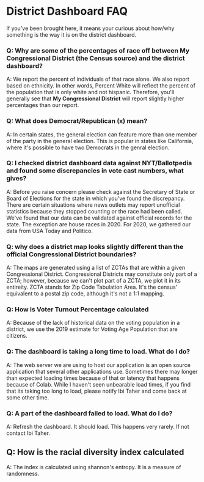 # District Dashboard FAQ

If you've been brought here, it means your curious about how/why something is the way it is on the district dashboard.

### Q: Why are some of the percentages of race off between **My Congressional District** (the Census source) and the district dashboard?

A: We report the percent of individuals of that race alone. We also report based on ethnicity. In other words, Percent White will reflect the percent of the population that is only white and not hispanic. Therefore, you'll generally see that **My Congressional District** will report slightly higher percentages than our report.

### Q: What does Democrat/Republican (x) mean?

A: In certain states, the general election can feature more than one member of the party in the general election. This is popular in states like California, where it's possible to have two Democrats in the genral election.

### Q: I checked district dashboard data against NYT/Ballotpedia and found some discrepancies in vote cast numbers, what gives?

A: Before you raise concern please check against the Secretary of State or Board of Elections for the state in which you've found the discrepancy. There are certain situations where news outlets may report unofficial statistics because they stopped counting or the race had been called. We've found that our data can be validated against official records for the state. The exception are house races in 2020. For 2020, we gathered our data from USA Today and Politico.

### Q: why does a district map looks slightly different than the official Congressional District boundaries?

A: The maps are generated using a list of ZCTAs that are within a given Congressional District. Congressional Districts may constitute only part of a ZCTA; however, because we can't plot part of a ZCTA, we plot it in its entireity. ZCTA stands for Zip Code Tabulation Area. It's the census' equivalent to a postal zip code, although it's not a 1:1 mapping.

### Q: How is Voter Turnout Percentage calculated

A: Because of the lack of historical data on the voting population in a district, we use the 2019 estimate for Voting Age Population that are citizens.

### Q: The dashboard is taking a long time to load. What do I do?

A: The web server we are using to host our application is an open source application that several other applications use. Sometimes there may longer than expected loading times because of that or latency that happens because of Colab. While I haven't seen unbearable load times, if you find that its taking too long to load, please notify Ibi Taher and come back at some other time.

### Q: A part of the dashboard failed to load. What do I do?

A: Refresh the dashboard. It should load. This happens very rarely. If not contact Ibi Taher.

## Q: How is the racial diversity index calculated

A: The index is calculated using shannon's entropy. It is a measure of randomness.